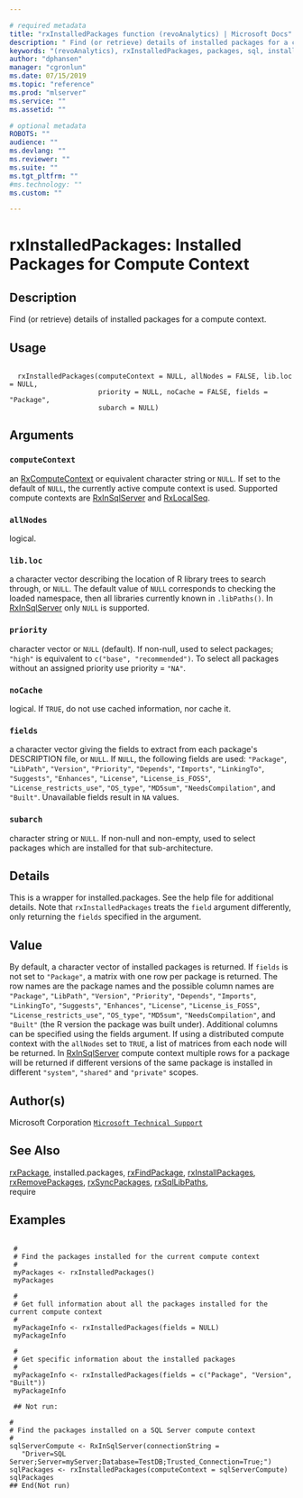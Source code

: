 ```yaml
--- 

# required metadata 
title: "rxInstalledPackages function (revoAnalytics) | Microsoft Docs" 
description: " Find (or retrieve) details of installed packages for a compute context. " 
keywords: "(revoAnalytics), rxInstalledPackages, packages, sql, install, uninstall, remove, use" 
author: "dphansen" 
manager: "cgronlun" 
ms.date: 07/15/2019
ms.topic: "reference" 
ms.prod: "mlserver" 
ms.service: "" 
ms.assetid: "" 

# optional metadata 
ROBOTS: "" 
audience: "" 
ms.devlang: "" 
ms.reviewer: "" 
ms.suite: "" 
ms.tgt_pltfrm: "" 
#ms.technology: "" 
ms.custom: "" 

--- 
```



 # rxInstalledPackages: Installed Packages for Compute Context 
 ## Description

Find (or retrieve) details of installed packages for a compute context.


 ## Usage

```   

  rxInstalledPackages(computeContext = NULL, allNodes = FALSE, lib.loc = NULL,
                      priority = NULL, noCache = FALSE, fields = "Package",
                      subarch = NULL)

```

 ## Arguments




 ### `computeContext`
 an [RxComputeContext](RxComputeContext.md) or equivalent character string or `NULL`.   If set to the default of `NULL`, the currently active compute context is used. Supported compute contexts are [RxInSqlServer](RxInSqlServer.md) and [RxLocalSeq](RxLocalSeq.md). 



 ### `allNodes`
 logical. 



 ### `lib.loc`
 a character vector describing the location of R library  trees to search through, or `NULL`.  The default value of `NULL` corresponds to checking the loaded namespace,  then all libraries currently known in  `.libPaths()`. In [RxInSqlServer](RxInSqlServer.md) only `NULL` is supported. 



 ### `priority`
 character vector or `NULL` (default). If non-null, used to select packages;  `"high"` is equivalent to `c("base", "recommended")`.  To select all packages without an assigned priority use priority = `"NA"`. 



 ### `noCache`
 logical.  If `TRUE`, do not use cached information, nor cache it. 



 ### `fields`
 a character vector giving the fields to extract from each package's DESCRIPTION file,  or `NULL`. If `NULL`, the following fields are used: `"Package"`, `"LibPath"`, `"Version"`, `"Priority"`, `"Depends"`,  `"Imports"`, `"LinkingTo"`, `"Suggests"`, `"Enhances"`,  `"License"`, `"License_is_FOSS"`, `"License_restricts_use"`,  `"OS_type"`, `"MD5sum"`, `"NeedsCompilation"`, and `"Built"`. Unavailable fields result in `NA` values. 



 ### `subarch`
 character string or `NULL`. If non-null and non-empty, used to select packages  which are installed for that sub-architecture.  




 ## Details

This is a wrapper for installed.packages. See the help file for additional details.
Note that `rxInstalledPackages` treats the `field` argument differently, only
returning the `fields` specified in the argument.



 ## Value

By default, a character vector of installed packages is returned.  If `fields` is not
set to `"Package"`, a matrix with one row per package is returned. 
The row names are the package names and the possible
column names are `"Package"`, `"LibPath"`, `"Version"`, `"Priority"`, `"Depends"`, 
`"Imports"`, `"LinkingTo"`, `"Suggests"`, `"Enhances"`, 
`"License"`, `"License_is_FOSS"`, `"License_restricts_use"`, 
`"OS_type"`, `"MD5sum"`, `"NeedsCompilation"`,
and `"Built"` (the R version the package was built under). 
Additional columns can be specified using the fields argument. 
If using a distributed compute context with the `allNodes` set to `TRUE`,
a list of matrices from each node will be returned.
In [RxInSqlServer](RxInSqlServer.md) compute context multiple rows for a package will be returned if different versions of the
same package is installed in different `"system"`, `"shared"` and `"private"` scopes.


 ## Author(s)
 Microsoft Corporation [`Microsoft Technical Support`](https://go.microsoft.com/fwlink/?LinkID=698556&clcid=0x409)


 ## See Also

[rxPackage](rxPackage.md),
installed.packages,
[rxFindPackage](rxFindPackage.md),
[rxInstallPackages](rxInstallPackages.md),   
[rxRemovePackages](rxRemovePackages.md),
[rxSyncPackages](rxSyncPackages.md),
[rxSqlLibPaths](rxSqlLibPaths.md),   
require

 ## Examples

 ```

  #
  # Find the packages installed for the current compute context
  #
  myPackages <- rxInstalledPackages()
  myPackages

  #
  # Get full information about all the packages installed for the current compute context
  #
  myPackageInfo <- rxInstalledPackages(fields = NULL)
  myPackageInfo

  #
  # Get specific information about the installed packages
  #
  myPackageInfo <- rxInstalledPackages(fields = c("Package", "Version", "Built"))
  myPackageInfo

  ## Not run:

#
# Find the packages installed on a SQL Server compute context
#
sqlServerCompute <- RxInSqlServer(connectionString = 
    "Driver=SQL Server;Server=myServer;Database=TestDB;Trusted_Connection=True;")
sqlPackages <- rxInstalledPackages(computeContext = sqlServerCompute)
sqlPackages
 ## End(Not run) 
```








